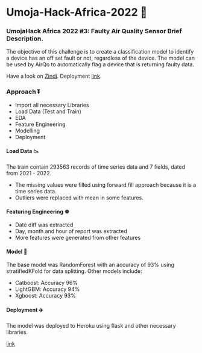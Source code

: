 # Umoja-Hack-Africa-2022 🥇

### UmojaHack Africa 2022 #3: Faulty Air Quality Sensor Brief Description.

The objective of this challenge is to create a classification model to identify a device has an off set fault or not, regardless of the device. The model can be used by AirQo to automatically flag a device that is returning faulty data. 

Have a look on [Zindi](https://zindi.africa/competitions/umojahack-africa-2022-beginner-challenge).
Deployment [link](https://sites.google.com/view/drone-tester/home).

### Approach ⏬
* Import all necessary Libraries
* Load Data (Test and Train)
* EDA
* Feature Engineering
* Modelling
* Deployment

#### Load Data 📉
The train contain 293563 records of time series data and 7 fields, dated from 2021 - 2022.

* The missing values were filled using forward fill approach because it is a time series data.
* Outliers were replaced with mean in some features.

#### Featuring Engineering ☸️
* Date diff was extracted
* Day, month and hour of report was extracted
* More features were generated from other features

#### Model 🚀
The base model was RandomForest with an accuracy of 93% using stratifiedKFold for data splitting. Other models include:
* Catboost: Accuracy 96%
* LightGBM: Accuracy 94%
* Xgboost: Accuracy 93%

#### Deployment ✈️
The model was deployed to Heroku using flask and other necessary libraries.

[link](https://drone-tester.herokuapp.com/)
